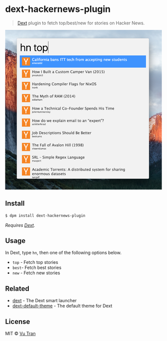 # dext-hackernews-plugin

> [Dext](https://github.com/vutran/dext) plugin to fetch top/best/new for stories on Hacker News.

![](screenshot.png?raw=true)

## Install

```bash
$ dpm install dext-hackernews-plugin
```

*Requires [Dext](https://github.com/vutran/dext).*

## Usage

In Dext, type `hn`, then one of the following options below.

- `top` - Fetch top stories
- `best`- Fetch best stories
- `new` - Fetch new stories

## Related

- [dext](https://github.com/vutran/dext) - The Dext smart launcher
- [dext-default-theme](https://github.com/vutran/dext-default-theme) - The default theme for Dext

## License

MIT © [Vu Tran](https://github.com/vutran/)
